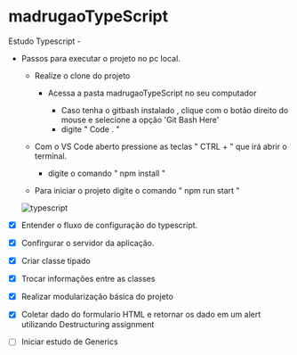 # madrugaoTypeScript

Estudo Typescript  - 

- Passos para executar o projeto no pc local.

  - Realize o clone do projeto
    - Acessa a pasta madrugaoTypeScript no seu computador
    
      - Caso tenha o gitbash instalado , clique com o botão direito do mouse e selecione a opção 'Git Bash Here'
      - digite "  Code .  "


  - Com o VS Code aberto pressione as teclas " CTRL + " que irá abrir o terminal.
    - digite o comando " npm install "


  - Para iniciar o projeto digite o comando " npm run start " 
  
  
  ![typescript](https://user-images.githubusercontent.com/65586669/131955293-adace949-0490-48a8-9177-3b54872a6b67.jpg)
  
  
  
 
- [x] Entender o fluxo de configuração do typescript.
- [x] Confirgurar o servidor da aplicação.
- [x] Criar classe tipado 
- [x] Trocar informações entre as classes
- [x] Realizar modularização básica do projeto
- [x] Coletar dado do formulario HTML e retornar os dado em um alert utilizando Destructuring assignment
- [ ] Iniciar estudo de Generics


  
  
